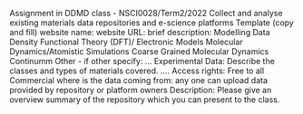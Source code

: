 Assignment in DDMD class - NSCI0028/Term2/2022
Collect and analyse existing materials data repositories and e-science platforms
Template (copy and fill)
website name:
website URL:
brief description:
Modelling Data
 Density Functional Theory (DFT)/ Electronic Models
 Molecular Dynamics/Atomistic Simulations
 Coarse Grained Molecular Dynamics
 Continumm
 Other - if other specify: ...
Experimental Data:
Describe the classes and types of materials covered.
....
Access rights:
 Free to all
 Commercial
where is the data coming from:
 any one can upload data
 provided by repository or platform owners
Description:
Please give an overview summary of the repository which you can present to the class.
